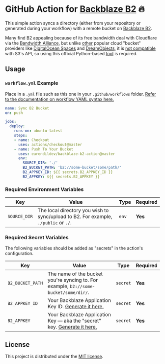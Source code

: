 # GitHub Action for [Backblaze B2](https://www.backblaze.com/b2/cloud-storage.html) 🔥 

This simple action syncs a directory (either from your repository or generated during your workflow) with a remote bucket on [Backblaze B2](https://www.backblaze.com/b2/cloud-storage.html).

Many find B2 appealing because of its free bandwidth deal with Cloudflare via the [Bandwidth Alliance](https://www.cloudflare.com/bandwidth-alliance/), but unlike [other](https://en.wikipedia.org/wiki/Amazon_S3#S3_API_and_competing_services) popular cloud "bucket" providers like [DigitalOcean Spaces](https://developers.digitalocean.com/documentation/spaces/) and [DreamObjects](https://help.dreamhost.com/hc/en-us/articles/217590537-How-To-Use-DreamObjects-S3-compatible-API), it is [not compatible](https://help.backblaze.com/hc/en-us/articles/218513487-Is-the-B2-Cloud-Storage-API-Compatible-with-Amazon-S3-) with S3's API, so using this official Python-based [tool](https://github.com/Backblaze/B2_Command_Line_Tool) is required.


## Usage

### `workflow.yml` Example

Place in a `.yml` file such as this one in your `.github/workflows` folder. [Refer to the documentation on workflow YAML syntax here.](https://help.github.com/en/articles/workflow-syntax-for-github-actions)

```yaml
name: Sync B2 Bucket
on: push

jobs:
  deploy:
    runs-on: ubuntu-latest
    steps:
    - name: Checkout
      uses: actions/checkout@master
    - name: Push To Your Bucket
      uses: earendildev/backblaze-b2-action@master
      env:
        SOURCE_DIR: './'
        B2_BUCKET_PATH: 'b2://some-bucket/some/path/'
        B2_APPKEY_ID: ${{ secrets.B2_APPKEY_ID }}
        B2_APPKEY: ${{ secrets.B2_APPKEY }}
```


### Required Environment Variables

| Key | Value | Type | Required |
| ------------- | ------------- | ------------- | ------------- |
| `SOURCE_DIR` | The local directory you wish to sync/upload to B2. For example, `./public` or `./`. | `env` | **Yes** |


### Required Secret Variables

The following variables should be added as "secrets" in the action's configuration.

| Key | Value | Type | Required |
| ------------- | ------------- | ------------- | ------------- |
| `B2_BUCKET_PATH` | The name of the bucket you're syncing to. For example, `b2://some-bucket/some/dir/`. | `secret` | **Yes** |
| `B2_APPKEY_ID` | Your Backblaze Application Key ID. [Generate it here.](https://secure.backblaze.com/app_keys.htm) | `secret` | **Yes** |
| `B2_APPKEY` | Your Backblaze Application Key — aka the "secret" key. [Generate it here.](https://secure.backblaze.com/app_keys.htm) | `secret` | **Yes** |


## License

This project is distributed under the [MIT license](LICENSE.md).
